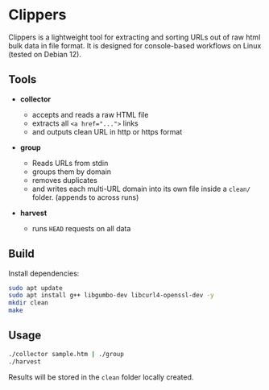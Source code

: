 # Clippers

Clippers is a lightweight tool for extracting and sorting URLs out of raw html bulk data in file format.
It is designed for console-based workflows on Linux (tested on Debian 12).

## Tools

- **collector**  
  - accepts and reads a raw HTML file
  - extracts all `<a href="...">` links
  - and outputs clean URL in http or https format

- **group**  
  - Reads URLs from stdin
  - groups them by domain
  - removes duplicates 
  - and writes each multi-URL domain into its own file
    inside a `clean/` folder. (appends to across runs)

- **harvest**
  - runs `HEAD` requests on all data

## Build
Install dependencies:
```bash
sudo apt update
sudo apt install g++ libgumbo-dev libcurl4-openssl-dev -y
mkdir clean
make
```
## Usage
```bash
./collector sample.htm | ./group
./harvest
```

Results will be stored in the `clean` folder locally created.
